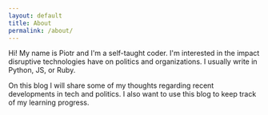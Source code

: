 ```yaml
---
layout: default
title: About
permalink: /about/
---
```


Hi! My name is Piotr and I'm a self-taught coder. I'm interested in the impact disruptive technologies have on politics and organizations. I usually write in Python, JS, or Ruby.

On this blog I will share some of my thoughts regarding recent developments in tech and politics. I also want to use this blog to keep track of my learning progress.
